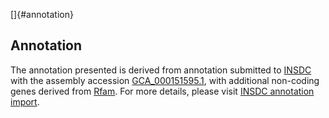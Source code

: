 []{#annotation}

Annotation
----------

The annotation presented is derived from annotation submitted to
[INSDC](http://www.insdc.org) with the assembly accession
[GCA\_000151595.1](http://www.ebi.ac.uk/ena/data/view/GCA_000151595.1),
with additional non-coding genes derived from
[Rfam](http://rfam.xfam.org/). For more details, please visit [INSDC
annotation
import](http://ensemblgenomes.org/info/data/insdc_annotation).
